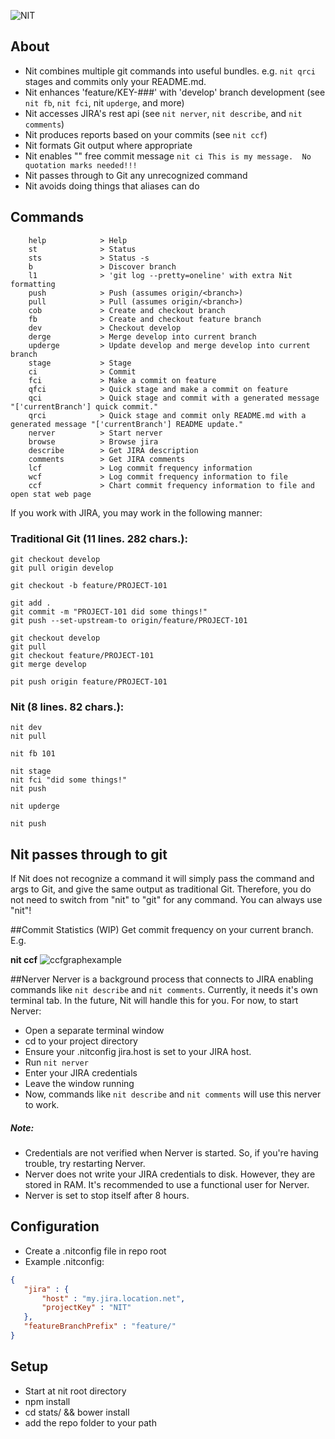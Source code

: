 ![NIT](https://raw.github.com/beplaya/Nit/develop/images/logo.png)

## About
 - Nit combines multiple git commands into useful bundles.  e.g. ```nit qrci``` stages and commits only your README.md.
 - Nit enhances 'feature/KEY-###' with 'develop' branch development (see ```nit fb```, ```nit fci```, nit ```upderge```, and more)
 - Nit accesses JIRA's rest api (see ```nit nerver```, ```nit describe```, and ```nit comments```)
 - Nit produces reports based on your commits (see ```nit ccf```)
 - Nit formats Git output where appropriate
 - Nit enables "" free commit message ```nit ci This is my message.  No quotation marks needed!!!```
 - Nit passes through to Git any unrecognized command
 - Nit avoids doing things that aliases can do

## Commands
```
    help            > Help
    st              > Status
    sts             > Status -s
    b               > Discover branch
    l1              > 'git log --pretty=oneline' with extra Nit formatting
    push            > Push (assumes origin/<branch>)
    pull            > Pull (assumes origin/<branch>)
    cob             > Create and checkout branch
    fb              > Create and checkout feature branch
    dev             > Checkout develop
    derge           > Merge develop into current branch
    upderge         > Update develop and merge develop into current branch
    stage           > Stage
    ci              > Commit
    fci             > Make a commit on feature
    qfci            > Quick stage and make a commit on feature
    qci             > Quick stage and commit with a generated message "['currentBranch'] quick commit."
    qrci            > Quick stage and commit only README.md with a generated message "['currentBranch'] README update."
    nerver          > Start nerver
    browse          > Browse jira
    describe        > Get JIRA description
    comments        > Get JIRA comments
    lcf             > Log commit frequency information
    wcf             > Log commit frequency information to file
    ccf             > Chart commit frequency information to file and open stat web page
```

If you work with JIRA, you may work in the following manner:

### Traditional Git (11 lines. 282 chars.):
```
git checkout develop
git pull origin develop

git checkout -b feature/PROJECT-101

git add .
git commit -m "PROJECT-101 did some things!"
git push --set-upstream-to origin/feature/PROJECT-101

git checkout develop
git pull
git checkout feature/PROJECT-101
git merge develop

pit push origin feature/PROJECT-101
```
### Nit (8 lines. 82 chars.):
```
nit dev
nit pull

nit fb 101

nit stage
nit fci "did some things!"
nit push

nit upderge

nit push
```

## Nit passes through to git
If Nit does not recognize a command it will simply pass the command and args to Git, and give the same output as traditional Git.
Therefore, you do not need to switch from "nit" to "git" for any command.  You can always use "nit"!

##Commit Statistics (WIP)
Get commit frequency on your current branch. E.g.

__nit ccf__
![ccfgraphexample](https://raw.github.com/beplaya/Nit/develop/images/ccfgraph.png)

##Nerver
Nerver is a background process that connects to JIRA enabling commands like ```nit describe``` and ```nit comments```.
Currently, it needs it's own terminal tab.  In the future, Nit will handle this for you.
For now, to start Nerver:
 - Open a separate terminal window
 - cd to your project directory
 - Ensure your .nitconfig jira.host is set to your JIRA host.
 - Run ```nit nerver```
 - Enter your JIRA credentials
 - Leave the window running
 - Now, commands like ```nit describe``` and ```nit comments``` will use this nerver to work.

##### Note:
 - Credentials are not verified when Nerver is started.  So, if you're having trouble, try restarting Nerver.
 - Nerver does not write your JIRA credentials to disk.  However, they are stored in RAM.  It's recommended to use a functional user for Nerver.
 - Nerver is set to stop itself after 8 hours.

## Configuration
 - Create a .nitconfig file in repo root
 - Example .nitconfig:
```json
{
   "jira" : {
       "host" : "my.jira.location.net",
       "projectKey" : "NIT"
   },
   "featureBranchPrefix" : "feature/"
}
```

## Setup
 - Start at nit root directory
 - npm install
 - cd stats/ && bower install
 - add the repo folder to your path

